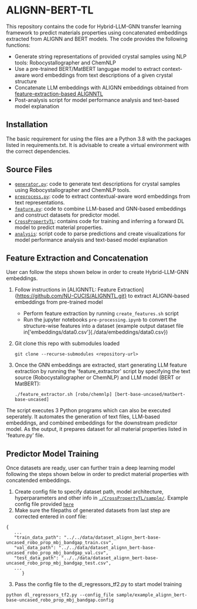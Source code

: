 # ALIGNN-BERT-TL

This repository contains the code for Hybrid-LLM-GNN transfer learning framework to predict materials properties using concatenated embeddings extracted from ALIGNN and BERT models. The code provides the following functions:

* Generate string representations of provided crystal samples using NLP tools: Robocystallographer and ChemNLP
* Use a pre-trained BERT/MatBERT langugae model to extract context-aware word embeddings from text descriptions of a given crystal structure
* Concatenate LLM embeddings with ALIGNN embeddings obtained from [feature-extraction-based ALIGNNTL](https://github.com/NU-CUCIS/ALIGNNTL/tree/main/FeatureExtraction)
* Post-analysis script for model performance analysis and text-based model explanation

## Installation 

The basic requirement for using the files are a Python 3.8 with the packages listed in requirements.txt. It is advisable to create a virtual environment with the correct dependencies.

## Source Files

* [`generator.py`](./generator.py): code to generate text descriptions for crystal samples using Robocystallographer and ChemNLP tools.
* [`preprocess.py`](./preprocess.py): code to extract contextual-aware word embeddings from text representations.
* [`feature.py`](./feature.py): code to combine LLM-based and GNN-based embeddings and construct datasets for predictor model.
* [`CrossPropertyTL`](./CrossPropertyTL): contains code for training and inferring a forward DL model to predict material properties.
* [`analysis`](./analysis): script code to parse predictions and create visualizations for model performance analysis and text-based model explanation

## Feature Extraction and Concatenation

User can follow the steps shown below in order to create Hybrid-LLM-GNN embeddings.

1. Follow instructions in [ALIGNNTL: Feature Extraction]{https://github.com/NU-CUCIS/ALIGNNTL.git} to extract ALIGNN-based embeddings from pre-trained model
   * Perform feature extraction  by running `create_features.sh` script
   * Run the jupyter notebooks `pre-processing.ipynb` to convert the structure-wise features into a dataset (example output dataset file in['embeddings/data0.csv']{./data/embeddings/data0.csv})
2. Git clone this repo with submodules loaded
   ```
   git clone --recurse-submodules <repository-url>
    ```
3. Once the GNN embeddings are extracted, start generating LLM feature extraction by running the 'feature_extractor' script by specifying the text source (Robocystallographer or ChemNLP) and LLM model (BERT or MatBERT):
   
   ```
   ./feature_extractor.sh [robo/chemnlp] [bert-base-uncased/matbert-base-uncased]
   ```

 The script executes 3 Python programs which can also be executed seperately. It automates the generation of text files, LLM-based embeddings, and combined embeddings for the downstream predictor model. As the output, it prepares dataset for all material properties listed in 'feature.py' file.

## Predictor Model Training

Once datasets are ready, user can further train a deep learning model following the steps shown below in order to predict material properties with concatended embeddings.

1. Create config file to specify dataset path, model architecture, hyperparameters and other info in [`./CrossPropertyTL/sample/`](./CrossPropertyTL/sample/). Example config file provided [`here`](./CrossPropertyTL/sample/example_alignn_bert-base-uncased_robo_prop_mbj_bandgap.config)
2. Make sure the filepaths of generated datasets from last step are corrected entered in conf file:

```
{
   ...
   "train_data_path": "../../data/dataset_alignn_bert-base-uncased_robo_prop_mbj_bandgap_train.csv", 
   "val_data_path": "../../data/dataset_alignn_bert-base-uncased_robo_prop_mbj_bandgap_val.csv",
   "test_data_path": "../../data/dataset_alignn_bert-base-uncased_robo_prop_mbj_bandgap_test.csv",
   ...
      }
```
  
3. Pass the config file to the dl_regressors_tf2.py to start model training

  `python dl_regressors_tf2.py --config_file sample/example_alignn_bert-base-uncased_robo_prop_mbj_bandgap.config`
